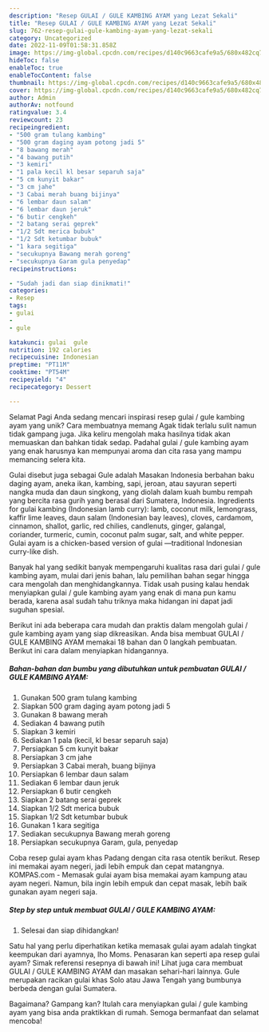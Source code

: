 ```yaml
---
description: "Resep GULAI / GULE KAMBING AYAM yang Lezat Sekali"
title: "Resep GULAI / GULE KAMBING AYAM yang Lezat Sekali"
slug: 762-resep-gulai-gule-kambing-ayam-yang-lezat-sekali
category: Uncategorized
date: 2022-11-09T01:58:31.858Z
image: https://img-global.cpcdn.com/recipes/d140c9663cafe9a5/680x482cq70/gulai-gule-kambing-ayam-foto-resep-utama.jpg
hideToc: false
enableToc: true
enableTocContent: false
thumbnail: https://img-global.cpcdn.com/recipes/d140c9663cafe9a5/680x482cq70/gulai-gule-kambing-ayam-foto-resep-utama.jpg
cover: https://img-global.cpcdn.com/recipes/d140c9663cafe9a5/680x482cq70/gulai-gule-kambing-ayam-foto-resep-utama.jpg
author: Admin
authorAv: notfound
ratingvalue: 3.4
reviewcount: 23
recipeingredient:
- "500 gram tulang kambing"
- "500 gram daging ayam potong jadi 5"
- "8 bawang merah"
- "4 bawang putih"
- "3 kemiri"
- "1 pala kecil kl besar separuh saja"
- "5 cm kunyit bakar"
- "3 cm jahe"
- "3 Cabai merah buang bijinya"
- "6 lembar daun salam"
- "6 lembar daun jeruk"
- "6 butir cengkeh"
- "2 batang serai geprek"
- "1/2 Sdt merica bubuk"
- "1/2 Sdt ketumbar bubuk"
- "1 kara segitiga"
- "secukupnya Bawang merah goreng"
- "secukupnya Garam gula penyedap"
recipeinstructions:

- "Sudah jadi dan siap dinikmati!"
categories:
- Resep
tags:
- gulai
- 
- gule

katakunci: gulai  gule 
nutrition: 192 calories
recipecuisine: Indonesian
preptime: "PT11M"
cooktime: "PT54M"
recipeyield: "4"
recipecategory: Dessert

---
```



Selamat Pagi Anda sedang mencari inspirasi resep gulai / gule kambing ayam yang unik? Cara membuatnya memang Agak tidak terlalu sulit namun tidak gampang juga. Jika keliru mengolah maka hasilnya tidak akan memuaskan dan bahkan tidak sedap. Padahal gulai / gule kambing ayam yang enak harusnya kan mempunyai aroma dan cita rasa yang mampu memancing selera kita.


Gulai disebut juga sebagai Gule adalah Masakan Indonesia berbahan baku daging ayam, aneka ikan, kambing, sapi, jeroan, atau sayuran seperti nangka muda dan daun singkong, yang diolah dalam kuah bumbu rempah yang bercita rasa gurih yang berasal dari Sumatera, Indonesia. Ingredients for gulai kambing (Indonesian lamb curry): lamb, coconut milk, lemongrass, kaffir lime leaves, daun salam (Indonesian bay leaves), cloves, cardamom, cinnamon, shallot, garlic, red chilies, candlenuts, ginger, galangal, coriander, turmeric, cumin, coconut palm sugar, salt, and white pepper. Gulai ayam is a chicken-based version of gulai —traditional Indonesian curry-like dish.

Banyak hal yang sedikit banyak mempengaruhi kualitas rasa dari gulai / gule kambing ayam, mulai dari jenis bahan, lalu pemilihan bahan segar hingga cara mengolah dan menghidangkannya. Tidak usah pusing kalau hendak menyiapkan gulai / gule kambing ayam yang enak di mana pun kamu berada, karena asal sudah tahu triknya maka hidangan ini dapat jadi suguhan spesial.


Berikut ini ada beberapa cara mudah dan praktis dalam mengolah gulai / gule kambing ayam yang siap dikreasikan. Anda bisa membuat GULAI / GULE KAMBING AYAM memakai 18 bahan dan 0 langkah pembuatan. Berikut ini cara dalam menyiapkan hidangannya.

<!--inarticleads1-->

##### Bahan-bahan dan bumbu yang dibutuhkan untuk pembuatan GULAI / GULE KAMBING AYAM:

1. Gunakan 500 gram tulang kambing
1. Siapkan 500 gram daging ayam potong jadi 5
1. Gunakan 8 bawang merah
1. Sediakan 4 bawang putih
1. Siapkan 3 kemiri
1. Sediakan 1 pala (kecil, kl besar separuh saja)
1. Persiapkan 5 cm kunyit bakar
1. Persiapkan 3 cm jahe
1. Persiapkan 3 Cabai merah, buang bijinya
1. Persiapkan 6 lembar daun salam
1. Sediakan 6 lembar daun jeruk
1. Persiapkan 6 butir cengkeh
1. Siapkan 2 batang serai geprek
1. Siapkan 1/2 Sdt merica bubuk
1. Siapkan 1/2 Sdt ketumbar bubuk
1. Gunakan 1 kara segitiga
1. Sediakan secukupnya Bawang merah goreng
1. Persiapkan secukupnya Garam, gula, penyedap


Coba resep gulai ayam khas Padang dengan cita rasa otentik berikut. Resep ini memakai ayam negeri, jadi lebih empuk dan cepat matangnya. KOMPAS.com - Memasak gulai ayam bisa memakai ayam kampung atau ayam negeri. Namun, bila ingin lebih empuk dan cepat masak, lebih baik gunakan ayam negeri saja. 

<!--inarticleads2-->

##### Step by step untuk membuat GULAI / GULE KAMBING AYAM:


1. Selesai dan siap dihidangkan!

Satu hal yang perlu diperhatikan ketika memasak gulai ayam adalah tingkat keempukan dari ayamnya, lho Moms. Penasaran kan seperti apa resep gulai ayam? Simak referensi resepnya di bawah ini! Lihat juga cara membuat GULAI / GULE KAMBING AYAM dan masakan sehari-hari lainnya. Gule merupakan racikan gulai khas Solo atau Jawa Tengah yang bumbunya berbeda dengan gulai Sumatera. 

Bagaimana? Gampang kan? Itulah cara menyiapkan gulai / gule kambing ayam yang bisa anda praktikkan di rumah. Semoga bermanfaat dan selamat mencoba!
